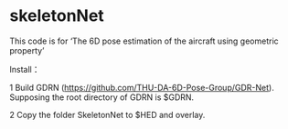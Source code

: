 # skeletonNet

This code is for ‘The 6D pose estimation of the aircraft using geometric property’


Install：

1 Build GDRN (https://github.com/THU-DA-6D-Pose-Group/GDR-Net). Supposing the root directory of GDRN is $GDRN.

2 Copy the folder SkeletonNet to $HED and overlay.
